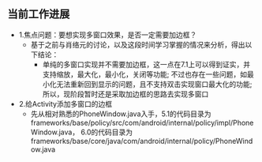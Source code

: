 ## 当前工作进展
- 1.焦点问题：要想实现多窗口效果，是否一定需要加边框？
  - 基于之前与肖络元的讨论，以及这段时间学习掌握的情况来分析，得出以下结论：
    - 单纯的多窗口实现并不需要加边框，这一点在7.1上可以得到证实，并支持缩放，最大化，最小化，关闭等功能;
    不过也存在一些问题，如最小化无法重新回到显示的问题，且不支持双击实现窗口最大化的功能;所以，现阶段暂时还是采取加边框的思路去实现多窗口
- 2.给Activity添加多窗口的边框
  - 先从相对熟悉的PhoneWindow.java入手，5.1的代码目录为frameworks/base/policy/src/com/android/internal/policy/impl/PhoneWindow.java，
  6.0的代码目录为frameworks/base/core/java/com/android/internal/policy/PhoneWindow.java
